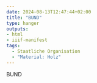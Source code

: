 ```yaml
---
date: 2024-08-13T12:47:44+02:00
title: "BUND"
type: hanger
outputs:
- html
- iiif-manifest
tags:
  - Staatliche Organisation
  - "Material: Holz"
---
```

BUND
